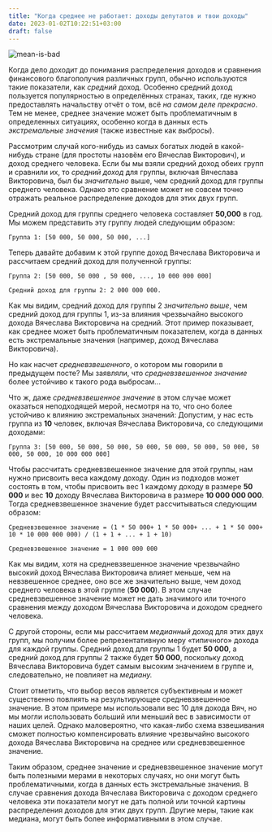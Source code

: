 ```yaml
---
title: "Когда среднее не работает: доходы депутатов и твои доходы"
date: 2023-01-02T10:22:51+03:00
draft: false
---
```


![mean-is-bad](/images/posts/mean-is-bad-ru.png)

Когда дело доходит до понимания распределения доходов и сравнения финансового благополучия различных групп, обычно используются такие показатели, как *средний* доход. 
Особенно средний доход пользуется популярностью в определённых странах, таких, где нужно предоставлять начальству отчёт о том, всё *на самом деле прекрасно*. 
Тем не менее, среднее значение может быть проблематичным в определенных ситуациях, особенно когда в данных есть *экстремальные значения* (также известные как *выбросы*).

Рассмотрим случай кого-нибудь из самых богатых людей в какой-нибудь стране (для простоты назовём его Вячеслав Викторович), и доход среднего человека.
Если бы мы взяли средний доход обеих групп и сравнили их, то *средний доход* для группы, включая Вячеслава Викторовича, был бы *значительно* выше, чем средний доход для группы среднего человека.
Однако это сравнение может не совсем точно отражать реальное распределение доходов для этих двух групп.

Средний доход для группы среднего человека составляет **50,000** в год.
Мы можем представить эту группу людей следующим образом:

```
Группа 1: [50 000, 50 000, 50 000, ...]
```
Теперь давайте добавим к этой группе доход Вячеслава Викторовича и рассчитаем средний доход для полученной группы:

```
Группа 2: [50 000, 50 000 , 50 000, ..., 10 000 000 000]

Средний доход для группы 2: 2 000 000 000.
```

Как мы видим, средний доход для группы 2 *значительно выше*, чем средний доход для группы 1, из-за влияния чрезвычайно высокого дохода Вячеслава Викторовича на средний.
Этот пример показывает, как среднее может быть проблематичным показателем, когда в данных есть экстремальные значения (например, доход Вячеслава Викторовича).

Но как насчет *средневзвешенного*, о котором мы говорили в предыдущем посте? Мы заявляли, что *средневзвешенное значение* более устойчиво к такого рода выбросам...

Что ж, даже *средневзвешенное значение* в этом случае может оказаться неподходящей мерой, несмотря на то, что оно более устойчиво к влиянию экстремальных значений:
Допустим, у нас есть группа из **10** человек, включая Вячеслава Викторовича, со следующими доходами:

```
Группа 3: [50 000, 50 000, 50 000, 50 000, 50 000, 50 000, 50 000, 50 000, 50 000, 10 000 000 000]
```

Чтобы рассчитать средневзвешенное значение для этой группы, нам нужно присвоить веса каждому доходу.
Один из подходов может состоять в том, чтобы присвоить вес 1 каждому доходу в размере **50 000** и вес **10** доходу Вячеслава Викторовича в размере **10 000 000 000**.
Тогда средневзвешенное значение будет рассчитываться следующим образом:

```
Средневзвешенное значение = (1 * 50 000+ 1 * 50 000+ ... + 1 * 50 000+ 10 * 10 000 000 000) / (1 + 1 + ... + 1 + 10)

Средневзвешенное значение = 1 000 000 000
```

Как мы видим, хотя на средневзвешенное значение чрезвычайно высокий доход Вячеслава Викторовича влияет меньше, чем на невзвешенное среднее, оно все же значительно выше, чем доход среднего человека в этой группе (**50 000**).
В этом случае средневзвешенное значение может не дать значимого или точного сравнения между доходом Вячеслава Викторовича и доходом среднего человека.

С другой стороны, если мы рассчитаем *медианный доход* для этих двух групп, мы получим более репрезентативную меру «типичного» дохода для каждой группы.
Средний доход для группы 1 будет **50 000**, а средний доход для группы 2 также будет **50 000**, поскольку доход Вячеслава Викторовича будет самым высоким значением в группе и, следовательно, не повлияет на *медиану.*

Стоит отметить, что выбор весов является субъективным и может существенно повлиять на результирующее средневзвешенное значение.
В этом примере мы использовали вес 10 для дохода Вяч, но мы могли использовать больший или меньший вес в зависимости от наших целей. Однако маловероятно, что какая-либо схема взвешивания сможет полностью компенсировать влияние чрезвычайно высокого дохода Вячеслава Викторовича на среднее или средневзвешенное значение.

Таким образом, среднее значение и средневзвешенное значение могут быть полезными мерами в некоторых случаях, но они могут быть проблематичными, когда в данных есть экстремальные значения.
В случае сравнения дохода Вячеслава Викторовича с доходом среднего человека эти показатели могут не дать полной или точной картины распределения доходов для этих двух групп.
Другие меры, такие как медиана, могут быть более информативными в этом случае.
